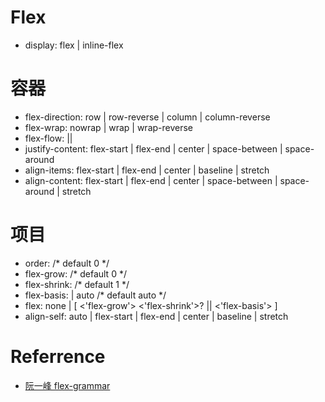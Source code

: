 # Flex

* display: flex | inline-flex

# 容器

* flex-direction: row | row-reverse | column | column-reverse
* flex-wrap: nowrap | wrap | wrap-reverse
* flex-flow: <flex-direction> || <flex-wrap>
* justify-content: flex-start | flex-end | center | space-between | space-around
* align-items: flex-start | flex-end | center | baseline | stretch
* align-content: flex-start | flex-end | center | space-between | space-around | stretch

# 项目

* order: <integer> /* default 0 */
* flex-grow: <number> /* default 0 */
* flex-shrink: <number> /* default 1 */
* flex-basis: <length> | auto /* default auto */
* flex: none | [ <'flex-grow'> <'flex-shrink'>? || <'flex-basis'> ]
* align-self: auto | flex-start | flex-end | center | baseline | stretch

# Referrence

- [阮一峰 flex-grammar](http://www.ruanyifeng.com/blog/2015/07/flex-grammar.html)